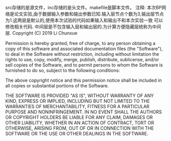 src存储的是源文件，inc存储的是头文件。makefile是脚本文件。
注释:
本次BP网络是论文实验,由于数据输入参数和输出参数已知.输入层节点个数为3,输出层节点为1.这两层是默认的,使用本次试验的代码如果输入和输出不和本次实验一致
可以修改相关代码.
中间层是不包含输入层和输出层的.为计算方便隐藏层统称为中间层.
Copyright (C) 2019 Li Chunxue

Permission is hereby granted, free of charge, to any person obtaining a copy of this software and associated documentation files (the "Software"), to deal in the Software without restriction, including without limitation the rights to use, copy, modify, merge, publish, distribute, sublicense, and/or sell copies of the Software, and to permit persons to whom the Software is furnished to do so, subject to the following conditions:

The above copyright notice and this permission notice shall be included in all copies or substantial portions of the Software.

THE SOFTWARE IS PROVIDED "AS IS", WITHOUT WARRANTY OF ANY KIND, EXPRESS OR IMPLIED, INCLUDING BUT NOT LIMITED TO THE WARRANTIES OF MERCHANTABILITY, FITNESS FOR A PARTICULAR PURPOSE AND NONINFRINGEMENT. IN NO EVENT SHALL THE AUTHORS OR COPYRIGHT HOLDERS BE LIABLE FOR ANY CLAIM, DAMAGES OR OTHER LIABILITY, WHETHER IN AN ACTION OF CONTRACT, TORT OR OTHERWISE, ARISING FROM, OUT OF OR IN CONNECTION WITH THE SOFTWARE OR THE USE OR OTHER DEALINGS IN THE SOFTWARE.
